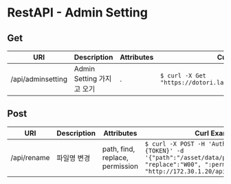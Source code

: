 # RestAPI - Admin Setting

## Get

| URI | Description | Attributes | Curl Example |
| --- | --- | --- | --- |
| /api/adminsetting | Admin Setting 가지고 오기 | . | `$ curl -X Get "https://dotori.lazypic.com/api/adminsetting"` |

## Post

| URI | Description | Attributes | Curl Example |
| --- | --- | --- | --- |
| /api/rename | 파일명 변경 | path, find, replace, permission | `$ curl -X POST -H 'Authorization: Basic {TOKEN}' -d '{"path":"/asset/data/path","find":"A00", "replace":"W00", ":permission":false}'  "http://172.30.1.20/api/rename"` |